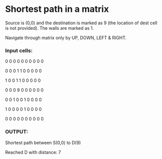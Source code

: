 # Shortest path in a matrix

Source is (0,0) and the destination is marked as 9 (the location of dest cell is not provided). The walls are marked as 1.

Navigate through matrix only by UP, DOWN, LEFT & RIGHT.

### Input cells:

0 0 0 0 0 0 0 0 0 0

0 0 0 1 1 0 0 0 0 0

1 0 0 1 1 0 0 0 0 0

0 0 0 9 0 0 0 0 0 0

0 0 1 0 0 1 0 0 0 0

1 0 0 0 0 1 0 0 0 0

0 0 0 0 0 0 0 0 0 0

### OUTPUT:

Shortest path between S(0,0) to D(9)

Reached D with distance: 7

